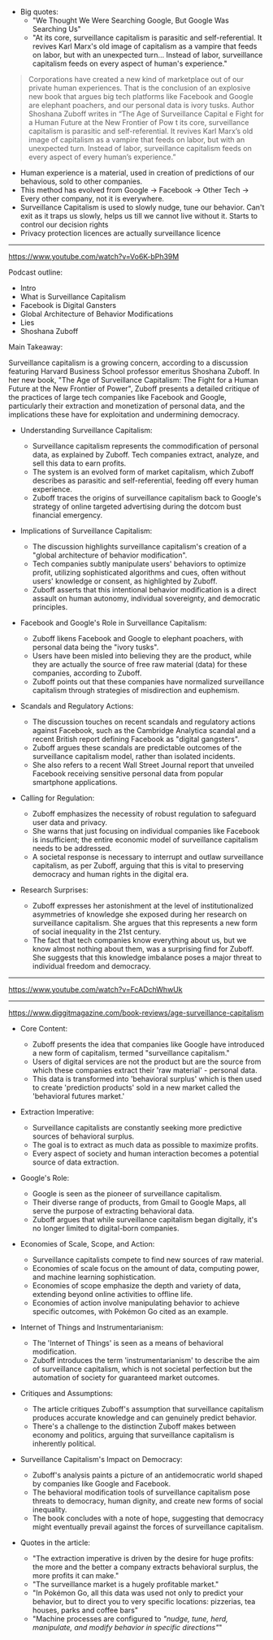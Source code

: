 
- Big quotes:
    - "We Thought We Were Searching Google, But Google Was Searching Us"
    - "At its core, surveillance capitalism is parasitic and self-referential. It revives Karl Marx's old image of capitalism as a vampire that feeds on labor, but with an unexpected turn... Instead of labor, surveillance capitalism feeds on every aspect of human's experience."

> Corporations have created a new kind of marketplace out of our private human experiences. That is the conclusion of an explosive new book that argues big tech platforms like Facebook and Google are elephant poachers, and our personal data is ivory tusks. Author Shoshana Zuboff writes in “The Age of Surveillance Capital e Fight for a Human Future at the New Frontier of Pow t its core, surveillance capitalism is parasitic and self-referential. It revives Karl Marx’s old image of capitalism as a vampire that feeds on labor, but with an unexpected turn. Instead of labor, surveillance capitalism feeds on every aspect of every human’s experience.”

- Human experience is a material, used in creation of predictions of our behavious, sold to other companies.
- This method has evolved from Google -> Facebook -> Other Tech -> Every other company, not it is everywhere.
- Surveillance Capitalism is used to slowly nudge, tune our behavior. Can't exit as it traps us slowly, helps us till we cannot live without it. Starts to control our decision rights
- Privacy protection licences are actually surveillance licence

---

https://www.youtube.com/watch?v=Vo6K-bPh39M

Podcast outline:
- Intro
- What is Surveillance Capitalism
- Facebook is Digital Gansters
- Global Architecture of Behavior Modifications
- Lies
- Shoshana Zuboff


Main Takeaway:

Surveillance capitalism is a growing concern, according to a discussion featuring Harvard Business School professor emeritus Shoshana Zuboff. In her new book, "The Age of Surveillance Capitalism: The Fight for a Human Future at the New Frontier of Power", Zuboff presents a detailed critique of the practices of large tech companies like Facebook and Google, particularly their extraction and monetization of personal data, and the implications these have for exploitation and undermining democracy. 

- Understanding Surveillance Capitalism:
  - Surveillance capitalism represents the commodification of personal data, as explained by Zuboff. Tech companies extract, analyze, and sell this data to earn profits.
  - The system is an evolved form of market capitalism, which Zuboff describes as parasitic and self-referential, feeding off every human experience.
  - Zuboff traces the origins of surveillance capitalism back to Google's strategy of online targeted advertising during the dotcom bust financial emergency.

- Implications of Surveillance Capitalism: 
  - The discussion highlights surveillance capitalism's creation of a "global architecture of behavior modification". 
  - Tech companies subtly manipulate users' behaviors to optimize profit, utilizing sophisticated algorithms and cues, often without users' knowledge or consent, as highlighted by Zuboff.
  - Zuboff asserts that this intentional behavior modification is a direct assault on human autonomy, individual sovereignty, and democratic principles.

- Facebook and Google's Role in Surveillance Capitalism:
  - Zuboff likens Facebook and Google to elephant poachers, with personal data being the "ivory tusks". 
  - Users have been misled into believing they are the product, while they are actually the source of free raw material (data) for these companies, according to Zuboff.
  - Zuboff points out that these companies have normalized surveillance capitalism through strategies of misdirection and euphemism.

- Scandals and Regulatory Actions:
  - The discussion touches on recent scandals and regulatory actions against Facebook, such as the Cambridge Analytica scandal and a recent British report defining Facebook as "digital gangsters".
  - Zuboff argues these scandals are predictable outcomes of the surveillance capitalism model, rather than isolated incidents.
  - She also refers to a recent Wall Street Journal report that unveiled Facebook receiving sensitive personal data from popular smartphone applications.

- Calling for Regulation:
  - Zuboff emphasizes the necessity of robust regulation to safeguard user data and privacy. 
  - She warns that just focusing on individual companies like Facebook is insufficient; the entire economic model of surveillance capitalism needs to be addressed.
  - A societal response is necessary to interrupt and outlaw surveillance capitalism, as per Zuboff, arguing that this is vital to preserving democracy and human rights in the digital era.

- Research Surprises:
   - Zuboff expresses her astonishment at the level of institutionalized asymmetries of knowledge she exposed during her research on surveillance capitalism. She argues that this represents a new form of social inequality in the 21st century.
   - The fact that tech companies know everything about us, but we know almost nothing about them, was a surprising find for Zuboff. She suggests that this knowledge imbalance poses a major threat to individual freedom and democracy.

---

https://www.youtube.com/watch?v=FcADchWhwUk

---

https://www.diggitmagazine.com/book-reviews/age-surveillance-capitalism

- Core Content:
  - Zuboff presents the idea that companies like Google have introduced a new form of capitalism, termed "surveillance capitalism."
  - Users of digital services are not the product but are the source from which these companies extract their 'raw material' - personal data.
  - This data is transformed into 'behavioral surplus' which is then used to create 'prediction products' sold in a new market called the 'behavioral futures market.'

- Extraction Imperative:
  - Surveillance capitalists are constantly seeking more predictive sources of behavioral surplus.
  - The goal is to extract as much data as possible to maximize profits.
  - Every aspect of society and human interaction becomes a potential source of data extraction.

- Google's Role:
  - Google is seen as the pioneer of surveillance capitalism.
  - Their diverse range of products, from Gmail to Google Maps, all serve the purpose of extracting behavioral data.
  - Zuboff argues that while surveillance capitalism began digitally, it's no longer limited to digital-born companies.

- Economies of Scale, Scope, and Action:
  - Surveillance capitalists compete to find new sources of raw material.
  - Economies of scale focus on the amount of data, computing power, and machine learning sophistication.
  - Economies of scope emphasize the depth and variety of data, extending beyond online activities to offline life.
  - Economies of action involve manipulating behavior to achieve specific outcomes, with Pokémon Go cited as an example.

- Internet of Things and Instrumentarianism:
  - The 'Internet of Things' is seen as a means of behavioral modification.
  - Zuboff introduces the term 'instrumentarianism' to describe the aim of surveillance capitalism, which is not societal perfection but the automation of society for guaranteed market outcomes.

- Critiques and Assumptions:
  - The article critiques Zuboff's assumption that surveillance capitalism produces accurate knowledge and can genuinely predict behavior.
  - There's a challenge to the distinction Zuboff makes between economy and politics, arguing that surveillance capitalism is inherently political.

- Surveillance Capitalism's Impact on Democracy:
  - Zuboff's analysis paints a picture of an antidemocratic world shaped by companies like Google and Facebook.
  - The behavioral modification tools of surveillance capitalism pose threats to democracy, human dignity, and create new forms of social inequality.
  - The book concludes with a note of hope, suggesting that democracy might eventually prevail against the forces of surveillance capitalism.

- Quotes in the article:
  - "The extraction imperative is driven by the desire for huge profits: the more and the better a company extracts behavioral surplus, the more profits it can make."
  - "The surveillance market is a hugely profitable market."
  - "In Pokémon Go, all this data was used not only to predict your behavior, but to direct you to very specific locations: pizzerias, tea houses, parks and coffee bars"
  - "Machine processes are configured to *"nudge, tune, herd, manipulate, and modify behavior in specific directions"*"
